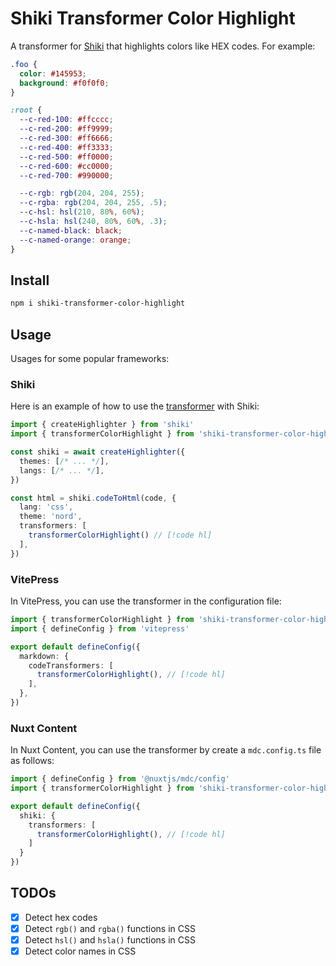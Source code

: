# Shiki Transformer Color Highlight

A transformer for [Shiki](https://shiki.style) that highlights colors like HEX codes. For example:

```css
.foo {
  color: #145953;
  background: #f0f0f0;
}

:root {
  --c-red-100: #ffcccc;
  --c-red-200: #ff9999;
  --c-red-300: #ff6666;
  --c-red-400: #ff3333;
  --c-red-500: #ff0000;
  --c-red-600: #cc0000;
  --c-red-700: #990000;

  --c-rgb: rgb(204, 204, 255);
  --c-rgba: rgb(204, 204, 255, .5);
  --c-hsl: hsl(210, 80%, 60%);
  --c-hsla: hsl(240, 80%, 60%, .3);
  --c-named-black: black;
  --c-named-orange: orange;
}
```

## Install

```sh
npm i shiki-transformer-color-highlight
```

## Usage

Usages for some popular frameworks:

### Shiki

Here is an example of how to use the [transformer](https://shiki.style/guide/transformers) with Shiki:

```ts
import { createHighlighter } from 'shiki'
import { transformerColorHighlight } from 'shiki-transformer-color-highlight'

const shiki = await createHighlighter({
  themes: [/* ... */],
  langs: [/* ... */],
})

const html = shiki.codeToHtml(code, {
  lang: 'css',
  theme: 'nord',
  transformers: [
    transformerColorHighlight() // [!code hl]
  ],
})
```

### VitePress

In VitePress, you can use the transformer in the configuration file:

```ts [.vitepress/config.ts]
import { transformerColorHighlight } from 'shiki-transformer-color-highlight'
import { defineConfig } from 'vitepress'

export default defineConfig({
  markdown: {
    codeTransformers: [
      transformerColorHighlight(), // [!code hl]
    ],
  },
})
```

### Nuxt Content

In Nuxt Content, you can use the transformer by create a `mdc.config.ts` file as follows:

```ts [mdc.config.ts]
import { defineConfig } from '@nuxtjs/mdc/config'
import { transformerColorHighlight } from 'shiki-transformer-color-highlight'

export default defineConfig({
  shiki: {
    transformers: [
      transformerColorHighlight(), // [!code hl]
    ]
  }
})
```

## TODOs

- [x] Detect hex codes
- [x] Detect `rgb()` and `rgba()` functions in CSS
- [x] Detect `hsl()` and `hsla()` functions in CSS
- [x] Detect color names in CSS
